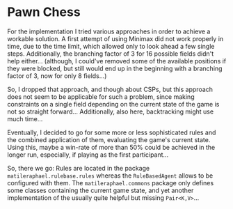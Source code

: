 Pawn Chess
==========

For the implementation I tried various approaches in order to achieve a workable solution.
A first attempt of using Minimax did not work properly in time, due to the time limit, which 
allowed only to look ahead a few single steps. Additionally, the branching factor of 3 for 16 
possible fields didn't help either... (although, I could've removed some of the available positions 
if they were blocked, but still would end up in the beginning with a branching factor of 3, now for only 8 fields...)

So, I dropped that approach, and though about CSPs, but this approach does not seem to be applicable
for such a problem, since making constraints on a single field depending on the current
state of the game is not so straight forward... Additionally, also here, backtracking might use
much time...

Eventually, I decided to go for some more or less sophisticated rules and the combined application
of them, evaluating the game's current state. Using this, maybe a win-rate of more than 50% 
could be achieved in the longer run, especially, if playing as the first participant...

So, there we go: Rules are located in the package `matileraphael.rulebase.rules` whereas the `RuleBasedAgent`
allows to be configured with them. The `matileraphael.commons` package only defines some classes containing
the current game state, and yet another implementation of the usually quite helpful but missing `Pair<K,V>`... 